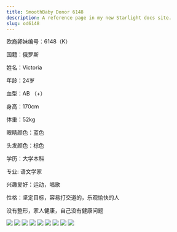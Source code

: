 ```yaml
---
title: SmoothBaby Donor 6148
description: A reference page in my new Starlight docs site.
slug: od6148
---
```


欧裔卵妹编号：6148（K）

国籍：俄罗斯

姓名：Victoria 

年龄：24岁

血型：AB （+）

身高：170cm

体重：52kg

眼睛颜色：蓝色

头发颜色：棕色

学历：大学本科

专业:   语文学家

兴趣爱好：运动，唱歌

性格：坚定目标，容易打交道的，乐观愉快的人

没有整形，家人健康，自己没有健康问题

![](media/6148-1.jpg)
![](media/6148-2.jpg)
![](media/6148-3.jpg)
![](media/6148-4.jpg)
![](media/6148-5.jpg)
![](media/6148-6.jpg)
![](media/6148-7.jpg)
![](media/6148-8.jpg)
![](media/6148-9.jpg)